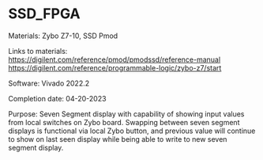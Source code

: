 # SSD_FPGA
Materials:
Zybo Z7-10, SSD Pmod

Links to materials:
https://digilent.com/reference/pmod/pmodssd/reference-manual
https://digilent.com/reference/programmable-logic/zybo-z7/start

Software: 
Vivado 2022.2

Completion date: 04-20-2023

Purpose:
Seven Segment display with capability of showing input values from local switches on Zybo board. Swapping between seven segment displays is functional via local Zybo button, and previous value will continue to show on last seen display while being able to write to new seven segment display.
